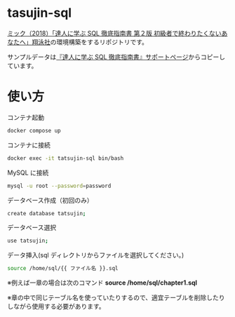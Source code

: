 # tasujin-sql

[ミック（2018）「達人に学ぶ SQL 徹底指南書 第２版 初級者で終わりたくないあなたへ」翔泳社](https://www.shoeisha.co.jp/book/detail/9784798157825)の環境構築をするリポジトリです。

サンプルデータは[『達人に学ぶ SQL 徹底指南書』サポートページ](http://mickindex.sakura.ne.jp/database/db_support_sinan.html)からコピーしています。

# 使い方

コンテナ起動

```bash
docker compose up
```

コンテナに接続

```bash
docker exec -it tatsujin-sql bin/bash
```

MySQL に接続

```bash
mysql -u root --password=password
```

データベース作成（初回のみ）

```bash
create database tatsujin;
```

データベース選択

```bash
use tatsujin;
```

データ挿入(sql ディレクトリからファイルを選択してください。)

```bash
source /home/sql/{{ ファイル名 }}.sql
```

※例えば一章の場合は次のコマンド **source /home/sql/chapter1.sql**

※章の中で同じテーブル名を使っていたりするので、適宜テーブルを削除したりしながら使用する必要があります。
